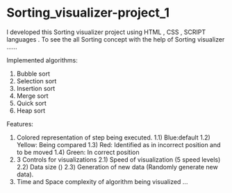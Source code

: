 # Sorting_visualizer-project_1

I developed this Sorting visualizer  project  using HTML ,  CSS , SCRIPT languages . To see the all Sorting concept with the help of  Sorting visualizer  ......

Implemented algorithms:


1. Bubble sort
2. Selection sort
3. Insertion sort
4. Merge sort
5. Quick sort
6. Heap sort

 Features:

1. Colored representation of step being executed. 1.1) Blue:default 1.2) Yellow: Being compared 1.3) Red: Identified as in incorrect position and to be moved 1.4) Green:    In correct position
2. 3 Controls for visualizations 2.1) Speed of visualization (5 speed levels) 2.2) Data size () 2.3) Generation of new data (Randomly generate new data).
3. Time and Space complexity of algorithm being visualized ...
